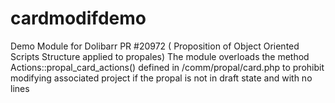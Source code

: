 # cardmodifdemo
Demo Module for Dolibarr PR #20972 ( Proposition of Object Oriented Scripts Structure applied to propales)
The module overloads the method Actions::propal_card_actions() defined in /comm/propal/card.php to prohibit modifying associated project if the propal 
is not in draft state and with no lines 

